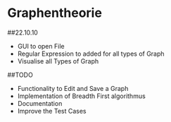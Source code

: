 # Graphentheorie

##22.10.10
* GUI to open File
* Regular Expression to added for all types of Graph
* Visualise all Types of Graph

##TODO
* Functionality to Edit and Save a Graph
* Implementation of Breadth First algorithmus
* Documentation 
* Improve the Test Cases

